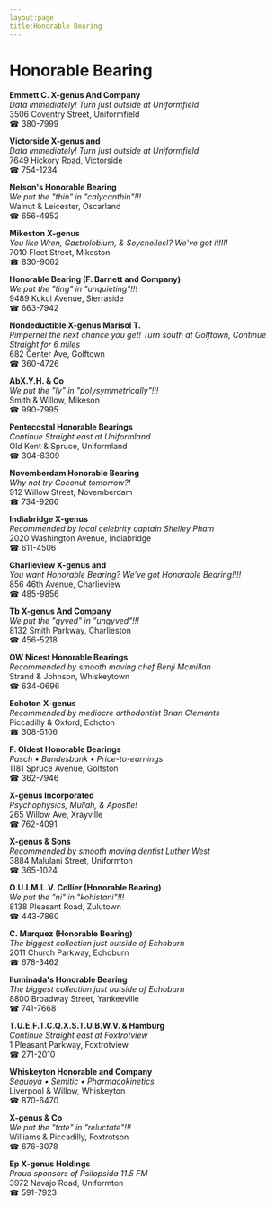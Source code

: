 ```yaml
---
layout:page
title:Honorable Bearing
---
```

# Honorable Bearing

**Emmett C. X-genus And Company**  
_Data immediately! 
Turn just outside at Uniformfield_  
3506 Coventry Street, Uniformfield  
☎ 380-7999



**Victorside X-genus and**  
_Data immediately! 
Turn just outside at Uniformfield_  
7649 Hickory Road, Victorside  
☎ 754-1234



**Nelson's Honorable Bearing**  
_We put the "thin" in "calycanthin"!!!_  
Walnut & Leicester, Oscarland  
☎ 656-4952



**Mikeston X-genus**  
_You like Wren, Gastrolobium, & Seychelles!? We've got it!!!!_  
7010 Fleet Street, Mikeston  
☎ 830-9062



**Honorable Bearing (F. Barnett and Company)**  
_We put the "ting" in "unquieting"!!!_  
9489 Kukui Avenue, Sierraside  
☎ 663-7942



**Nondeductible X-genus Marisol T.**  
_Pimpernel the next chance you get! 
Turn south at Golftown, Continue Straight for 6 miles_  
682 Center Ave, Golftown  
☎ 360-4726



**AbX.Y.H. & Co**  
_We put the "ly" in "polysymmetrically"!!!_  
Smith & Willow, Mikeson  
☎ 990-7995



**Pentecostal Honorable Bearings**  
_Continue Straight east at Uniformland_  
Old Kent & Spruce, Uniformland  
☎ 304-8309



**Novemberdam Honorable Bearing**  
_Why not try Coconut tomorrow?!_  
912 Willow Street, Novemberdam  
☎ 734-9266



**Indiabridge X-genus**  
_Recommended by local celebrity captain Shelley Pham_  
2020 Washington Avenue, Indiabridge  
☎ 611-4506



**Charlieview X-genus and**  
_You want Honorable Bearing? We've got Honorable Bearing!!!!_  
856 46th Avenue, Charlieview  
☎ 485-9856



**Tb X-genus And Company**  
_We put the "gyved" in "ungyved"!!!_  
8132 Smith Parkway, Charlieston  
☎ 456-5218



**OW Nicest Honorable Bearings**  
_Recommended by smooth moving chef Benji Mcmillan_  
Strand & Johnson, Whiskeytown  
☎ 634-0696



**Echoton X-genus**  
_Recommended by mediocre orthodontist Brian Clements_  
Piccadilly & Oxford, Echoton  
☎ 308-5106



**F. Oldest Honorable Bearings**  
_Pasch • Bundesbank • Price-to-earnings_  
1181 Spruce Avenue, Golfston  
☎ 362-7946



**X-genus Incorporated**  
_Psychophysics, Mullah, & Apostle!_  
265 Willow Ave, Xrayville  
☎ 762-4091



**X-genus & Sons**  
_Recommended by smooth moving dentist Luther West_  
3884 Malulani Street, Uniformton  
☎ 365-1024



**O.U.I.M.L.V. Collier (Honorable Bearing)**  
_We put the "ni" in "kohistani"!!!_  
8138 Pleasant Road, Zulutown  
☎ 443-7860



**C. Marquez (Honorable Bearing)**  
_The biggest collection just outside of Echoburn_  
2011 Church Parkway, Echoburn  
☎ 678-3462



**Iluminada's Honorable Bearing**  
_The biggest collection just outside of Echoburn_  
8800 Broadway Street, Yankeeville  
☎ 741-7668



**T.U.E.F.T.C.Q.X.S.T.U.B.W.V. & Hamburg**  
_Continue Straight east at Foxtrotview_  
1 Pleasant Parkway, Foxtrotview  
☎ 271-2010



**Whiskeyton Honorable and Company**  
_Sequoya • Semitic • Pharmacokinetics_  
Liverpool & Willow, Whiskeyton  
☎ 870-6470



**X-genus & Co**  
_We put the "tate" in "reluctate"!!!_  
Williams & Piccadilly, Foxtrotson  
☎ 676-3078



**Ep X-genus Holdings**  
_Proud sponsors of Psilopsida 11.5 FM_  
3972 Navajo Road, Uniformton  
☎ 591-7923



